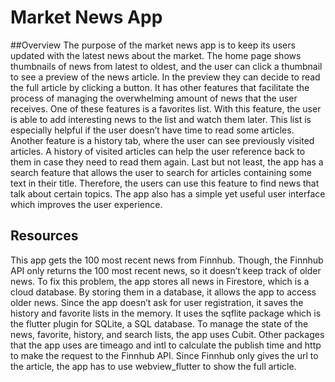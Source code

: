 # Market News App

##Overview
The purpose of the market news app is to keep its users updated with the latest news about the market. The home page shows thumbnails of news from latest to oldest, and the user can click a thumbnail to see a preview of the news article. In the preview they can decide to read the full article by clicking a button. It has other features that facilitate the process of managing the overwhelming amount of news that the user receives. One of these features is a favorites list. With this feature, the user is able to add interesting news to the list and watch them later. This list is especially helpful if the user doesn’t have time to read some articles. Another feature is a history tab, where the user can see previously visited articles. A history of visited articles can help the user reference back to them in case they need to read them again. Last but not least, the app has a search feature that allows the user to search for articles containing some text in their title. Therefore, the users can use this feature to find news that talk about certain topics. The app also has a simple yet useful user interface which improves the user experience.

## Resources
This app gets the 100 most recent news from Finnhub. Though, the Finnhub API only returns the 100 most recent news, so it doesn’t keep track of older news. To fix this problem, the app stores all news in Firestore, which is a cloud database. By storing them in a database, it allows the app to access older news. Since the app doesn’t ask for user registration, it saves the history and favorite lists in the memory. It uses the sqflite package which is the flutter plugin for SQLite, a SQL database. To manage the state of the news, favorite, history, and search lists, the app uses Cubit. Other packages that the app uses are timeago and intl to calculate the publish time and http to make the request to the Finnhub API. Since Finnhub only gives the url to the article, the app has to use webview_flutter to show the full article.
